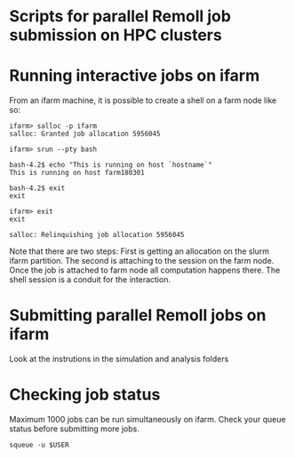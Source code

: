 # Scripts for parallel Remoll job submission on HPC clusters 

# Running interactive jobs on ifarm

From an ifarm machine, it is possible to create a shell on a farm node like so:

	ifarm> salloc -p ifarm
	salloc: Granted job allocation 5956045

	ifarm> srun --pty bash

	bash-4.2$ echo "This is running on host `hostname`"
	This is running on host farm180301

	bash-4.2$ exit
	exit

	ifarm> exit
	exit

	salloc: Relinquishing job allocation 5956045
 
Note that there are two steps: First is getting an allocation on the slurm ifarm partition. The second is attaching to the session on the farm node. Once the job is attached to farm node all computation happens there. The shell session is a conduit for the interaction.

# Submitting parallel Remoll jobs on ifarm

Look at the instrutions in the simulation and analysis folders

# Checking job status

Maximum 1000 jobs can be run simultaneously on ifarm. Check your queue status before submitting more jobs.

	squeue -u $USER

